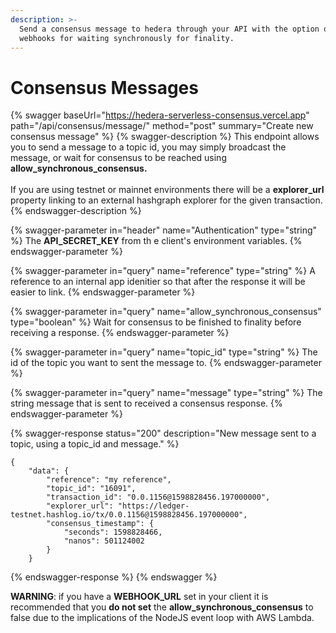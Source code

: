 ```yaml
---
description: >-
  Send a consensus message to hedera through your API with the option of using
  webhooks for waiting synchronously for finality.
---
```


# Consensus Messages

{% swagger baseUrl="https://hedera-serverless-consensus.vercel.app" path="/api/consensus/message/" method="post" summary="Create new consensus message" %}
{% swagger-description %}
This endpoint allows you to send a message to a topic id, you may simply broadcast the message, or wait for consensus to be reached using **allow\_synchronous\_consensus.** \
\
If you are using testnet or mainnet environments there will be a **explorer\_url** property linking to an external hashgraph explorer for the given transaction.
{% endswagger-description %}

{% swagger-parameter in="header" name="Authentication" type="string" %}
The **API\_SECRET\_KEY** from th e client's environment variables.
{% endswagger-parameter %}

{% swagger-parameter in="query" name="reference" type="string" %}
A reference to an internal app idenitier so that after the response it will be easier to link.
{% endswagger-parameter %}

{% swagger-parameter in="query" name="allow_synchronous_consensus" type="boolean" %}
Wait for consensus to be finished to finality before receiving a response.
{% endswagger-parameter %}

{% swagger-parameter in="query" name="topic_id" type="string" %}
The id of the topic you want to sent the message to.
{% endswagger-parameter %}

{% swagger-parameter in="query" name="message" type="string" %}
The string message that is sent to received a consensus response.
{% endswagger-parameter %}

{% swagger-response status="200" description="New message sent to a topic, using a topic_id and message." %}
```
{
    "data": {
        "reference": "my reference",
        "topic_id": "16091",
        "transaction_id": "0.0.1156@1598828456.197000000",
        "explorer_url": "https://ledger-testnet.hashlog.io/tx/0.0.1156@1598828456.197000000",
        "consensus_timestamp": {
            "seconds": 1598828466,
            "nanos": 501124002
        }
    }
```
{% endswagger-response %}
{% endswagger %}

**WARNING**: if you have a **WEBHOOK\_URL** set in your client it is recommended that you **do not set** the **allow\_synchronous\_consensus** to false due to the implications of the NodeJS event loop with AWS Lambda.
